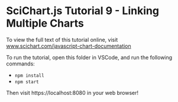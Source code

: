 # SciChart.js Tutorial 9 - Linking Multiple Charts

To view the full text of this tutorial online, visit www.scichart.com/javascript-chart-documentation 

To run the tutorial, open this folder in VSCode, and run the following commands:

* `npm install`
* `npm start` 

Then visit https://localhost:8080 in your web browser! 
